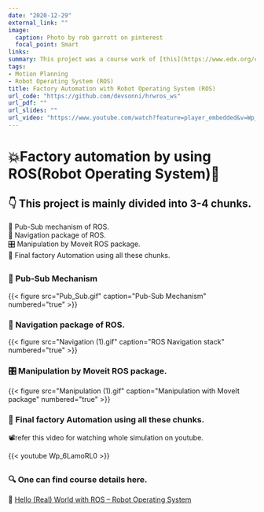 ```yaml
---
date: "2020-12-29"
external_link: ""
image:
  caption: Photo by rob garrott on pinterest
  focal_point: Smart
links:
summary: This project was a course work of [this](https://www.edx.org/course/hello-real-world-with-ros-robot-operating-system) course. Project consists of setting up **Pub-Sub** mechanism for communicating between two ROS nodes, modifying **URDF** model of factory, ROS **Navigation stack** for navigating turtle bot in factory environment, manipulation of robotic arm by ROS **MoveIt** package and behaviour setup with **FlexBE App** state machine. 
tags:
- Motion Planning
- Robot Operating System (ROS)
title: Factory Automation with Robot Operating System (ROS)
url_code: "https://github.com/devsonni/hrwros_ws"
url_pdf: ""
url_slides: ""
url_video: "https://www.youtube.com/watch?feature=player_embedded&v=Wp_6LamoRL0"
---
```


# 💥Factory automation by using ROS(Robot Operating System)🤖        

##  👇 This project is mainly divided into 3-4 chunks.       
 🤝 Pub-Sub mechanism of ROS.     
 🧭 Navigation package of ROS.     
 🎛️ Manipulation by Moveit ROS package.     
 🙌 Final factory Automation using all these chunks.         
##          

### 🤝 Pub-Sub Mechanism           
{{< figure src="Pub_Sub.gif" caption="Pub-Sub Mechanism" numbered="true" >}}

### 🧭 Navigation package of ROS.              
{{< figure src="Navigation (1).gif" caption="ROS Navigation stack" numbered="true" >}}            

### 🎛️ Manipulation by Moveit ROS package.                  
{{< figure src="Manipulation (1).gif" caption="Manipulation with MoveIt package" numbered="true" >}}         

### 🙌 Final factory Automation using all these chunks.                
📽️refer this video for watching whole simulation on youtube.                   

{{< youtube Wp_6LamoRL0 >}}  

##       
### 🔍 One can find course details here.     
  📍 [Hello (Real) World with ROS – Robot Operating System](https://www.edx.org/course/hello-real-world-with-ros-robot-operating-system)

